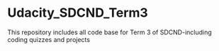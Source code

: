 # Udacity_SDCND_Term3
This repository includes all code base for Term 3 of SDCND-including coding quizzes and projects
